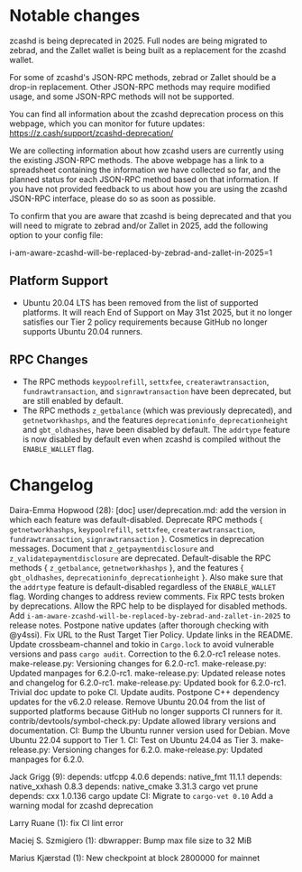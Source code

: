 Notable changes
===============

zcashd is being deprecated in 2025. Full nodes are being migrated to zebrad,
and the Zallet wallet is being built as a replacement for the zcashd wallet.

For some of zcashd's JSON-RPC methods, zebrad or Zallet should be a drop-in
replacement. Other JSON-RPC methods may require modified usage, and some
JSON-RPC methods will not be supported.

You can find all information about the zcashd deprecation process on this
webpage, which you can monitor for future updates:
<https://z.cash/support/zcashd-deprecation/>

We are collecting information about how zcashd users are currently using the
existing JSON-RPC methods. The above webpage has a link to a spreadsheet
containing the information we have collected so far, and the planned status
for each JSON-RPC method based on that information. If you have not provided
feedback to us about how you are using the zcashd JSON-RPC interface, please
do so as soon as possible.

To confirm that you are aware that zcashd is being deprecated and that you
will need to migrate to zebrad and/or Zallet in 2025, add the following
option to your config file:

i-am-aware-zcashd-will-be-replaced-by-zebrad-and-zallet-in-2025=1

Platform Support
----------------

- Ubuntu 20.04 LTS has been removed from the list of supported platforms. It
  will reach End of Support on May 31st 2025, but it no longer satisfies our
  Tier 2 policy requirements because GitHub no longer supports Ubuntu 20.04
  runners.

RPC Changes
-----------

* The RPC methods `keypoolrefill`, `settxfee`, `createrawtransaction`,
  `fundrawtransaction`, and `signrawtransaction` have been deprecated, but
  are still enabled by default.
* The RPC methods `z_getbalance` (which was previously deprecated), and
  `getnetworkhashps`, and the features `deprecationinfo_deprecationheight`
  and `gbt_oldhashes`, have been disabled by default. The `addrtype` feature
  is now disabled by default even when zcashd is compiled without the
  `ENABLE_WALLET` flag.

Changelog
=========

Daira-Emma Hopwood (28):
      [doc] user/deprecation.md: add the version in which each feature was default-disabled.
      Deprecate RPC methods { `getnetworkhashps`, `keypoolrefill`, `settxfee`, `createrawtransaction`, `fundrawtransaction`, `signrawtransaction` }.
      Cosmetics in deprecation messages.
      Document that `z_getpaymentdisclosure` and `z_validatepaymentdisclosure` are deprecated.
      Default-disable the RPC methods { `z_getbalance`, `getnetworkhashps` }, and the features { `gbt_oldhashes`, `deprecationinfo_deprecationheight` }. Also make sure that the `addrtype` feature is default-disabled regardless of the `ENABLE_WALLET` flag.
      Wording changes to address review comments.
      Fix RPC tests broken by deprecations.
      Allow the RPC help to be displayed for disabled methods.
      Add `i-am-aware-zcashd-will-be-replaced-by-zebrad-and-zallet-in-2025` to release notes.
      Postpone native updates (after thorough checking with @y4ssi).
      Fix URL to the Rust Target Tier Policy.
      Update links in the README.
      Update crossbeam-channel and tokio in `Cargo.lock` to avoid vulnerable versions and pass `cargo audit`.
      Correction to the 6.2.0-rc1 release notes.
      make-release.py: Versioning changes for 6.2.0-rc1.
      make-release.py: Updated manpages for 6.2.0-rc1.
      make-release.py: Updated release notes and changelog for 6.2.0-rc1.
      make-release.py: Updated book for 6.2.0-rc1.
      Trivial doc update to poke CI.
      Update audits.
      Postpone C++ dependency updates for the v6.2.0 release.
      Remove Ubuntu 20.04 from the list of supported platforms because GitHub no longer supports CI runners for it.
      contrib/devtools/symbol-check.py: Update allowed library versions and documentation.
      CI: Bump the Ubuntu runner version used for Debian.
      Move Ubuntu 22.04 support to Tier 1.
      CI: Test on Ubuntu 24.04 as Tier 3.
      make-release.py: Versioning changes for 6.2.0.
      make-release.py: Updated manpages for 6.2.0.

Jack Grigg (9):
      depends: utfcpp 4.0.6
      depends: native_fmt 11.1.1
      depends: native_xxhash 0.8.3
      depends: native_cmake 3.31.3
      cargo vet prune
      depends: cxx 1.0.136
      cargo update
      CI: Migrate to `cargo-vet 0.10`
      Add a warning modal for zcashd deprecation

Larry Ruane (1):
      fix CI lint error

Maciej S. Szmigiero (1):
      dbwrapper: Bump max file size to 32 MiB

Marius Kjærstad (1):
      New checkpoint at block 2800000 for mainnet

